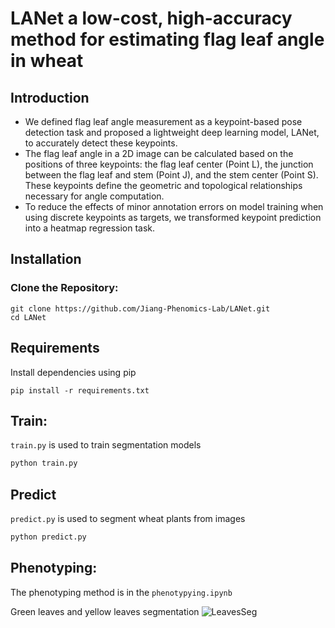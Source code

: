 # LANet a low-cost, high-accuracy method for estimating flag leaf angle in wheat
## Introduction
- We defined flag leaf angle measurement as a keypoint-based pose detection task and proposed a lightweight deep learning model, LANet, to accurately detect these keypoints. 
- The flag leaf angle in a 2D image can be calculated based on the positions of three keypoints: the flag leaf center (Point L), the junction between the flag leaf and stem (Point J), and the stem center (Point S). These keypoints define the geometric and topological relationships necessary for angle computation. 
- To reduce the effects of minor annotation errors on model training when using discrete keypoints as targets, we transformed keypoint prediction into a heatmap regression task. 


## Installation

### Clone the Repository: 
```
git clone https://github.com/Jiang-Phenomics-Lab/LANet.git
cd LANet
```

## Requirements
Install dependencies using pip
```
pip install -r requirements.txt
```

## Train:
`train.py` is used to train segmentation models
```bash
python train.py
```
## Predict
`predict.py` is used to segment wheat plants from images
```bash
python predict.py
```
## Phenotyping:
The phenotyping method is in the `phenotypying.ipynb` 

Green leaves and yellow leaves segmentation
![LeavesSeg](./assets/seg.gif)






